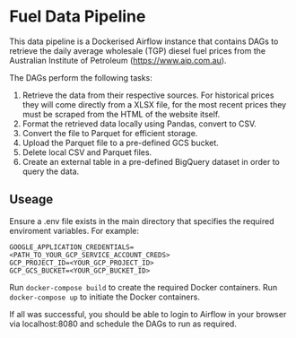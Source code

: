 # Fuel Data Pipeline

This data pipeline is a Dockerised Airflow instance that contains DAGs to retrieve the daily average wholesale (TGP) diesel fuel prices from the Australian Institute of Petroleum (https://www.aip.com.au).

The DAGs perform the following tasks:

  1. Retrieve the data from their respective sources. For historical prices they will come directly from a XLSX file, for the most recent prices they must be scraped from the HTML of the website itself.
  2. Format the retrieved data locally using Pandas, convert to CSV.
  3. Convert the file to Parquet for efficient storage.
  4. Upload the Parquet file to a pre-defined GCS bucket. 
  5. Delete local CSV and Parquet files.
  6. Create an external table in a pre-defined BigQuery dataset in order to query the data. 

## Useage

Ensure a .env file exists in the main directory that specifies the required enviroment variables. For example:

```
GOOGLE_APPLICATION_CREDENTIALS=<PATH_TO_YOUR_GCP_SERVICE_ACCOUNT_CREDS>
GCP_PROJECT_ID=<YOUR_GCP_PROJECT_ID>
GCP_GCS_BUCKET=<YOUR_GCP_BUCKET_ID>
```

Run `docker-compose build` to create the required Docker containers. 
Run `docker-compose up` to initiate the Docker containers. 

If all was successful, you should be able to login to Airflow in your browser via localhost:8080 and schedule the DAGs to run as required. 
